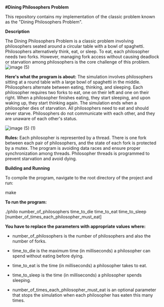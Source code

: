 **#Dining Philosophers Problem**

This repository contains my implementation of the classic problem known as the "Dining Philosophers Problem".

**Description**

The Dining Philosophers Problem is a classic problem involving philosophers seated around a circular table with a bowl of spaghetti. Philosophers alternatively think, eat, or sleep. To eat, each philosopher needs two forks. However, managing fork access without causing deadlock or starvation among philosophers is the core challenge of this problem.
![image (5)](https://github.com/Beata12/Dining-philosophers-problem/assets/38575612/93105ef7-4092-4489-8ec5-85965ff57ffd)

**Here's what the program is about:**
The simulation involves philosophers sitting at a round table with a large bowl of spaghetti in the middle.
Philosophers alternate between eating, thinking, and sleeping.
Each philosopher requires two forks to eat, one on their left and one on their right.
When a philosopher finishes eating, they start sleeping, and upon waking up, they start thinking again.
The simulation ends when a philosopher dies of starvation.
All philosophers need to eat and should never starve.
Philosophers do not communicate with each other, and they are unaware of each other's status.

![image (5) (1)](https://github.com/Beata12/Dining-philosophers-problem/assets/38575612/1afb250b-d307-4b8b-9a4a-dcd11c396727)

**Rules:**
Each philosopher is represented by a thread.
There is one fork between each pair of philosophers, and the state of each fork is protected by a mutex.
The program is avoiding data races and ensure proper synchronization among threads.
Philosopher threads is programmed to prevent starvation and avoid dying.

**Building and Running**

To compile the program, navigate to the root directory of the project and run:

make

**To run the program:**

./philo number_of_philosophers time_to_die time_to_eat time_to_sleep [number_of_times_each_philosopher_must_eat]

**You have to replace the parameters with appropriate values where:**

* number_of_philosophers is the number of philosophers and also the number of forks.

* time_to_die is the maximum time (in milliseconds) a philosopher can spend without eating before dying.

* time_to_eat is the time (in milliseconds) a philosopher takes to eat.

* time_to_sleep is the time (in milliseconds) a philosopher spends sleeping.

* number_of_times_each_philosopher_must_eat is an optional parameter that stops the simulation when each philosopher has eaten this many times.

